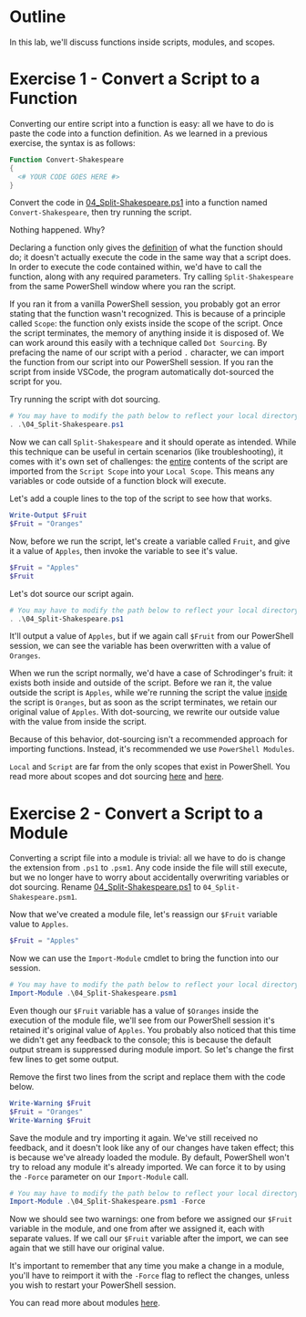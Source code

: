 # Outline
In this lab, we'll discuss functions inside scripts, modules, and scopes.

# Exercise 1 - Convert a Script to a Function
Converting our entire script into a function is easy: all we have to do is paste the code into a function definition. As we learned in a previous exercise, the syntax is as follows:
```powershell
Function Convert-Shakespeare
{
  <# YOUR CODE GOES HERE #>
}
```

Convert the code in [04_Split-Shakespeare.ps1](04_Split-Shakespeare.ps1) into a function named `Convert-Shakespeare`, then try running the script.

Nothing happened. Why?

Declaring a function only gives the <u>definition</u> of what the function should do; it doesn't actually execute the code in the same way that a script does. In order to execute the code contained within, we'd have to call the function, along with any required parameters. Try calling `Split-Shakespeare` from the same PowerShell window where you ran the script.

If you ran it from a vanilla PowerShell session, you probably got an error stating that the function wasn't recognized. This is because of a principle called `Scope`: the function only exists inside the scope of the script. Once the script terminates, the memory of anything inside it is disposed of. We can work around this easily with a technique called `Dot Sourcing`. By prefacing the name of our script with a period `.` character, we can import the function from our script into our PowerShell session. If you ran the script from inside VSCode, the program automatically dot-sourced the script for you.

Try running the script with dot sourcing.
```powershell
# You may have to modify the path below to reflect your local directory
. .\04_Split-Shakespeare.ps1
```

Now we can call `Split-Shakespeare` and it should operate as intended. While this technique can be useful in certain scenarios (like troubleshooting), it comes with it's own set of challenges: the <u>entire</u> contents of the script are imported from the `Script Scope` into your `Local Scope`. This means any variables or code outside of a function block will execute.

Let's add a couple lines to the top of the script to see how that works.
```powershell
Write-Output $Fruit
$Fruit = "Oranges"
```

Now, before we run the script, let's create a variable called `Fruit`, and give it a value of `Apples`, then invoke the variable to see it's value.
```powershell
$Fruit = "Apples"
$Fruit
```

Let's dot source our script again.
```powershell
# You may have to modify the path below to reflect your local directory
. .\04_Split-Shakespeare.ps1
```

It'll output a value of `Apples`, but if we again call `$Fruit` from our PowerShell session, we can see the variable has been overwritten with a value of `Oranges`.

When we run the script normally, we'd have a case of Schrodinger's fruit: it exists both inside and outside of the script. Before we ran it, the value outside the script is `Apples`, while we're running the script the value <u>inside</u> the script is `Oranges`, but as soon as the script terminates, we retain our original value of `Apples`. With dot-sourcing, we rewrite our outside value with the value from inside the script.

Because of this behavior, dot-sourcing isn't a recommended approach for importing functions. Instead, it's recommended we use `PowerShell Modules`.

`Local` and `Script` are far from the only scopes that exist in PowerShell. You read more about scopes and dot sourcing [here](https://learn.microsoft.com/en-us/powershell/module/microsoft.powershell.core/about/about_scopes?view=powershell-7.5) and [here](https://learn.microsoft.com/en-us/powershell/module/microsoft.powershell.core/about/about_scripts?view=powershell-7.5#script-scope-and-dot-sourcing).

# Exercise 2 - Convert a Script to a Module
Converting a script file into a module is trivial: all we have to do is change the extension from `.ps1` to `.psm1`. Any code inside the file will still execute, but we no longer have to worry about accidentally overwriting variables or dot sourcing. Rename [04_Split-Shakespeare.ps1](04_Split-Shakespeare.ps1) to `04_Split-Shakespeare.psm1`.

Now that we've created a module file, let's reassign our `$Fruit` variable value to `Apples`.
```powershell
$Fruit = "Apples"
```

Now we can use the `Import-Module` cmdlet to bring the function into our session.
```powershell
# You may have to modify the path below to reflect your local directory
Import-Module .\04_Split-Shakespeare.psm1
```

Even though our `$Fruit` variable has a value of `$Oranges` inside the execution of the module file, we'll see from our PowerShell session it's retained it's original value of `Apples`. You probably also noticed that this time we didn't get any feedback to the console; this is because the default output stream is suppressed during module import. So let's change the first few lines to get some output.

Remove the first two lines from the script and replace them with the code below.
```powershell
Write-Warning $Fruit
$Fruit = "Oranges"
Write-Warning $Fruit
```

Save the module and try importing it again. We've still received no feedback, and it doesn't look like any of our changes have taken effect; this is because we've already loaded the module. By default, PowerShell won't try to reload any module it's already imported. We can force it to by using the `-Force` parameter on our `Import-Module` call.
```powershell
# You may have to modify the path below to reflect your local directory
Import-Module .\04_Split-Shakespeare.psm1 -Force
```

Now we should see two warnings: one from before we assigned our `$Fruit` variable in the module, and one from after we assigned it, each with separate values. If we call our `$Fruit` variable after the import, we can see again that we still have our original value.

It's important to remember that any time you make a change in a module, you'll have to reimport it with the `-Force` flag to reflect the changes, unless you wish to restart your PowerShell session.

You can read more about modules [here](https://learn.microsoft.com/en-us/powershell/module/microsoft.powershell.core/about/about_modules?view=powershell-7.5).